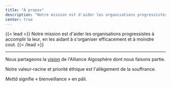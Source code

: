 ```yaml
---
title: "À propos"
description: "Notre mission est d'aider les organisations progressistes à accomplir la leur"
center: true
---
```


{{< lead >}}
Notre mission est d'aider les organisations progressistes à accomplir la leur, en les aidant à s'organiser efficacement et à moindre cout.
{{< /lead >}}

---

Nous partageons la [vision](https://algosphere.org/fr/?page_id=929) de l'Alliance Algosphère dont nous faisons partie.

Notre valeur-racine et priorité éthique est l'allègement de la souffrance.

*Mettā* signifie « bienveillance » en pāli.
